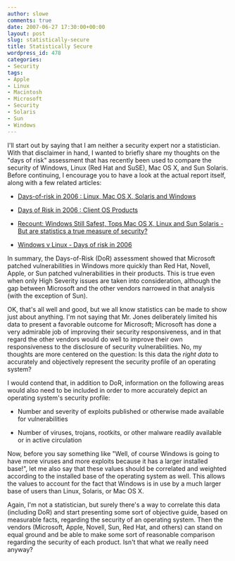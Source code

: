 ```yaml
---
author: slowe
comments: true
date: 2007-06-27 17:30:00+00:00
layout: post
slug: statistically-secure
title: Statistically Secure
wordpress_id: 478
categories:
- Security
tags:
- Apple
- Linux
- Macintosh
- Microsoft
- Security
- Solaris
- Sun
- Windows
---
```


I'll start out by saying that I am neither a security expert nor a statistician. With that disclaimer in hand, I wanted to briefly share my thoughts on the "days of risk" assessment that has recently been used to compare the security of Windows, Linux (Red Hat and SuSE), Mac OS X, and Sun Solaris. Before continuing, I encourage you to have a look at the actual report itself, along with a few related articles:

* [Days-of-risk in 2006 : Linux, Mac OS X, Solaris and Windows](http://blogs.csoonline.com/days_of_risk_in_2006)

* [Days of Risk in 2006 : Client OS Products](http://blogs.csoonline.com/node/365)

* [Recount: Windows Still Safest, Tops Mac OS X, Linux and Sun Solaris - But are statistics a true measure of security?](http://news.softpedia.com/news/Recount-Windows-Still-Safest-Tops-Mac-OS-X-Linux-and-Sun-Solaris-57433.shtml)

* [Windows v Linux - Days of risk in 2006](http://blogs.zdnet.com/security/?p=306)

In summary, the Days-of-Risk (DoR) assessment showed that Microsoft patched vulnerabilities in Windows more quickly than Red Hat, Novell, Apple, or Sun patched vulnerabilities in their products. This is true even when only High Severity issues are taken into consideration, although the gap between Microsoft and the other vendors narrowed in that analysis (with the exception of Sun).

OK, that's all well and good, but we all know statistics can be made to show just about anything. I'm not saying that Mr. Jones deliberately limited his data to present a favorable outcome for Microsoft; Microsoft has done a very admirable job of improving their security responsiveness, and in that regard the other vendors would do well to improve their own responsiveness to the disclosure of security vulnerabilities. No, my thoughts are more centered on the question: Is this data the _right data_ to accurately and objectively represent the security profile of an operating system?

I would contend that, in addition to DoR, information on the following areas would also need to be included in order to more accurately depict an operating system's security profile:

* Number and severity of exploits published or otherwise made available for vulnerabilities

* Number of viruses, trojans, rootkits, or other malware readily available or in active circulation

Now, before you say something like "Well, of course Windows is going to have more viruses and more exploits because it has a larger installed base!", let me also say that these values should be correlated and weighted according to the installed base of the operating system as well. This allows the values to account for the fact that Windows is in use by a much larger base of users than Linux, Solaris, or Mac OS X.

Again, I'm not a statistician, but surely there's a way to correlate this data (including DoR) and start presenting some sort of objective guide, based on measurable facts, regarding the security of an operating system. Then the vendors (Microsoft, Apple, Novell, Sun, Red Hat, and others) can stand on equal ground and be able to make some sort of reasonable comparison regarding the security of each product. Isn't that what we really need anyway?
